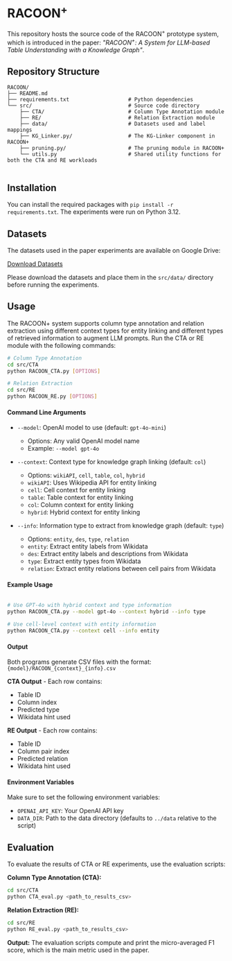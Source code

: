 # RACOON<sup>+</sup>

This repository hosts the source code of the RACOON<sup>+</sup> prototype system, which is introduced in the paper: *"RACOON<sup>+</sup>: A System for LLM-based Table Understanding with a Knowledge Graph"*.

## Repository Structure

```
RACOON/
├── README.md                           
├── requirements.txt                   # Python dependencies
└── src/                               # Source code directory
    ├── CTA/                           # Column Type Annotation module
    ├── RE/                            # Relation Extraction module
    ├── data/                          # Datasets used and label mappings
    ├── KG_Linker.py/                  # The KG-Linker component in RACOON+
    ├── pruning.py/                    # The pruning module in RACOON+
    └── utils.py                       # Shared utility functions for both the CTA and RE workloads
    
```

## Installation

You can install the required packages with `pip install -r requirements.txt`. The experiments were run on Python 3.12.

## Datasets

The datasets used in the paper experiments are available on Google Drive:

[Download Datasets](https://drive.google.com/drive/folders/1XX5B2Z0QUOR1zp0Ja5N_4k5RN4HFwQB_?usp=drive_link)

Please download the datasets and place them in the `src/data/` directory before running the experiments.

## Usage

The RACOON+ system supports column type annotation and relation extraction using different context types for entity linking and different types of retrieved information to augment LLM prompts. Run the CTA or RE module with the following commands:

```bash
# Column Type Annotation
cd src/CTA
python RACOON_CTA.py [OPTIONS]

# Relation Extraction
cd src/RE
python RACOON_RE.py [OPTIONS]
```

#### Command Line Arguments

- `--model`: OpenAI model to use (default: `gpt-4o-mini`)
  - Options: Any valid OpenAI model name
  - Example: `--model gpt-4o`

- `--context`: Context type for knowledge graph linking (default: `col`)
  - Options: `wikiAPI`, `cell`, `table`, `col`, `hybrid`
  - `wikiAPI`: Uses Wikipedia API for entity linking
  - `cell`: Cell context for entity linking
  - `table`: Table context for entity linking
  - `col`: Column context for entity linking
  - `hybrid`: Hybrid context for entity linking

- `--info`: Information type to extract from knowledge graph (default: `type`)
  - Options: `entity`, `des`, `type`, `relation`
  - `entity`: Extract entity labels from Wikidata
  - `des`: Extract entity labels and descriptions from Wikidata
  - `type`: Extract entity types from Wikidata
  - `relation`: Extract entity relations between cell pairs from Wikidata

#### Example Usage

```bash

# Use GPT-4o with hybrid context and type information
python RACOON_CTA.py --model gpt-4o --context hybrid --info type

# Use cell-level context with entity information
python RACOON_CTA.py --context cell --info entity
```


#### Output

Both programs generate CSV files with the format: `{model}/RACOON_{context}_{info}.csv`

**CTA Output** - Each row contains:
- Table ID
- Column index
- Predicted type
- Wikidata hint used

**RE Output** - Each row contains:
- Table ID
- Column pair index
- Predicted relation
- Wikidata hint used

#### Environment Variables

Make sure to set the following environment variables:
- `OPENAI_API_KEY`: Your OpenAI API key
- `DATA_DIR`: Path to the data directory (defaults to `../data` relative to the script)

## Evaluation

To evaluate the results of CTA or RE experiments, use the evaluation scripts:

**Column Type Annotation (CTA):**
```bash
cd src/CTA
python CTA_eval.py <path_to_results_csv>
```

**Relation Extraction (RE):**
```bash
cd src/RE
python RE_eval.py <path_to_results_csv>
```

**Output:**
The evaluation scripts compute and print the micro-averaged F1 score, which is the main metric used in the paper.
